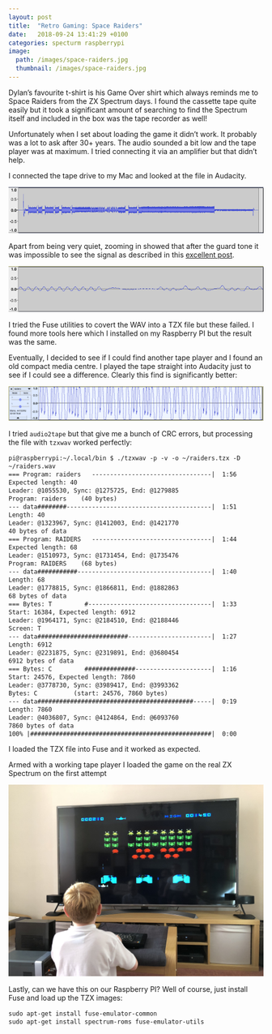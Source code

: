 ```yaml
---
layout: post
title:  "Retro Gaming: Space Raiders"
date:   2018-09-24 13:41:29 +0100
categories: specturm raspberrypi
image:
  path: /images/space-raiders.jpg
  thumbnail: /images/space-raiders.jpg
---
```

Dylan’s favourite t-shirt is his Game Over shirt which always reminds me to Space Raiders from the ZX Spectrum days. I found the cassette tape quite easily but it took a significant amount of searching to find the Spectrum itself and included in the box was the tape recorder as well!

Unfortunately when I set about loading the game it didn’t work. It probably was a lot to ask after 30+ years. The audio sounded a bit low and the tape player was at maximum. I tried connecting it via an amplifier but that didn’t help.

I connected the tape drive to my Mac and looked at the file in Audacity.

![](/images/original-tape-player.png)

Apart from being very quiet, zooming in showed that after the guard tone it was impossible to see the signal as described in this [excellent post](http://www.myprius.co.za/tape_storage.htm).

![](/images/nothing-to-see.png)

I tried the Fuse utilities to covert the WAV into a TZX file but these failed. I found more tools here which I installed on my Raspberry PI but the result was the same.

Eventually, I decided to see if I could find another tape player and I found an old compact media centre. I played the tape straight into Audacity just to see if I could see a difference. Clearly this find is significantly better:

![](/images/compact-media-centre.png)

I tried `audio2tape` but that give me a bunch of CRC errors, but processing the file with `tzxwav` worked perfectly:

    pi@raspberrypi:~/.local/bin $ ./tzxwav -p -v -o ~/raiders.tzx -D ~/raiders.wav 
    === Program: raiders   ---------------------------------|  1:56
    Expected length: 40
    Leader: @1055530, Sync: @1275725, End: @1279885
    Program: raiders    (40 bytes)
    --- data########----------------------------------------|  1:51
    Length: 40
    Leader: @1323967, Sync: @1412003, End: @1421770
    40 bytes of data
    === Program: RAIDERS   ---------------------------------|  1:44
    Expected length: 68
    Leader: @1510973, Sync: @1731454, End: @1735476
    Program: RAIDERS    (68 bytes)
    --- data###########-------------------------------------|  1:40
    Length: 68
    Leader: @1778815, Sync: @1866811, End: @1882863
    68 bytes of data
    === Bytes: T         #----------------------------------|  1:33
    Start: 16384, Expected length: 6912
    Leader: @1964171, Sync: @2184510, End: @2188446
    Screen: T         
    --- data#########################-----------------------|  1:27
    Length: 6912
    Leader: @2231875, Sync: @2319891, End: @3680454
    6912 bytes of data
    === Bytes: C         ##############---------------------|  1:16
    Start: 24576, Expected length: 7860
    Leader: @3778730, Sync: @3989417, End: @3993362
    Bytes: C          (start: 24576, 7860 bytes)
    --- data###########################################-----|  0:19
    Length: 7860
    Leader: @4036807, Sync: @4124864, End: @6093760
    7860 bytes of data
    100% |##################################################|  0:00

I loaded the TZX file into Fuse and it worked as expected.

Armed with a working tape player I loaded the game on the real ZX Spectrum on the first attempt

![](/images/space-raiders-on-tv.jpg)

Lastly, can we have this on our Raspberry PI? Well of course, just install Fuse and load up the TZX images:

    sudo apt-get install fuse-emulator-common
    sudo apt-get install spectrum-roms fuse-emulator-utils